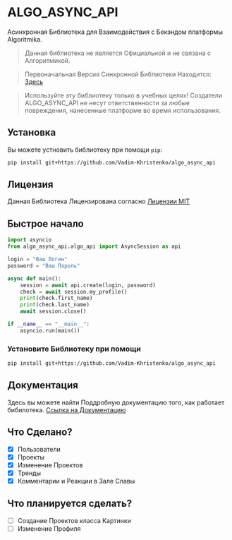 # ALGO_ASYNC_API

Асинхронная Библиотека для Взаимодействия с Бекэндом платформы Algoritmika.

> Данная библиотека не является Официальной и не связана с Алгоритмикой.

> Первоначальная Версия Синхронной Библиотеки Находится: [Здесь](https://github.com/moontr3/algo_api/)

> Используйте эту библиотеку только в учебных целях! Создатели ALGO_ASYNC_API не несут ответственности за любые повреждения, нанесенные платформе во время использования.

## Установка

Вы можете устновить библиотеку при помощи `pip`:

```bash
pip install git+https://github.com/Vadim-Khristenko/algo_async_api
```

## Лицензия

Данная Библиотека Лицензирована согласно [Лицензии MIT](LICENSE)

## Быстрое начало

```python
import asyncio
from algo_async_api.algo_api import AsyncSession as api

login = "Ваш Логин"
password = "Ваш Пароль"

async def main():
    session = await api.create(login, password)
    check = await session.my_profile()
    print(check.first_name)
    print(check.last_name)
    await session.close()

if __name__ == "__main__":
    asyncio.run(main())
```

### Установите Библиотеку при помощи

```bash
pip install git+https://github.com/Vadim-Khristenko/algo_async_api
```

## Документация

Здесь вы можете найти Поддробную документацию того, как работает бибилотека. [Ссылка на Документацию](docs/Documentation.md)

## Что Сделано?

- [x] Пользователи
- [x] Проекты
- [x] Изменение Проектов
- [x] Тренды
- [x] Комментарии и Реакции в Зале Славы

## Что планируется сделать?

- [ ] Создание Проектов класса Картинки
- [ ] Изменение Профиля
